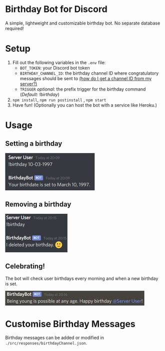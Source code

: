 # Birthday Bot for Discord

A simple, lightweight and customizable birthday bot. No separate database required!

# Setup

1. Fill out the following variables in the `.env` file:
   - `BOT_TOKEN`: your Discord bot token
   - `BIRTHDAY_CHANNEL_ID`: the birthday channel ID where congratulatory messages should be sent to [(how do I get a channel ID from my server?)](https://support.discordapp.com/hc/en-us/articles/206346498-Where-can-I-find-my-User-Server-Message-ID)
   - `TRIGGER` _optional_: the prefix trigger for the birthday command (_Default: !birthday_)
2. `npm install`, `npm run postinstall` , `npm start`
3. Have fun! (Optionally you can host the bot with a service like Heroku.)

# Usage

## Setting a birthday

![birthdaySetExample](./assets/birthdaySetExample.PNG)

## Removing a birthday

![birthdayRemovedExample](./assets/birthdayRemovedExample.png)

## Celebrating!

The bot will check user birthdays every morning and when a new birthday is set.

![birthdayCongratulations](./assets/birthdayCongratulations.PNG)

# Customise Birthday Messages

Birthday messages can be added or modified in `./src/responses/birthdayChannel.json`.
